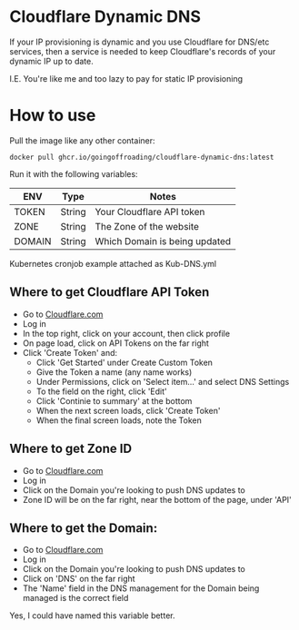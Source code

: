 # Cloudflare Dynamic DNS
If your IP provisioning is dynamic and you use Cloudflare for DNS/etc services, then a service is needed to keep Cloudflare's records of your dynamic IP up to date.

I.E. You're like me and too lazy to pay for static IP provisioning

# How to use

Pull the image like any other container:

```
docker pull ghcr.io/goingoffroading/cloudflare-dynamic-dns:latest
```

Run it with the following variables:

| ENV | Type | Notes |
|-----|-----|-------|
|     TOKEN     |   String    | Your Cloudflare API token
|     ZONE     |   String    | The Zone of the website
|     DOMAIN     |   String    | Which Domain is being updated

Kubernetes cronjob example attached as Kub-DNS.yml

## Where to get Cloudflare API Token

- Go to [Cloudflare.com](https://dash.cloudflare.com)
- Log in
- In the top right, click on your account, then click profile
- On page load, click on API Tokens on the far right
- Click 'Create Token' and:
    - Click 'Get Started' under Create Custom Token
    - Give the Token a name (any name works)
    - Under Permissions, click on 'Select item...' and select DNS Settings
    - To the field on the right, click 'Edit'
    - Click 'Continie to summary' at the bottom
    - When the next screen loads, click 'Create Token'
    - When the final screen loads, note the Token

## Where to get Zone ID

- Go to [Cloudflare.com](https://dash.cloudflare.com)
- Log in
- Click on the Domain you're looking to push DNS updates to
- Zone ID will be on the far right, near the bottom of the page, under 'API'

## Where to get the Domain:

- Go to [Cloudflare.com](https://dash.cloudflare.com)
- Log in
- Click on the Domain you're looking to push DNS updates to
- Click on 'DNS' on the far right
- The 'Name' field in the DNS management for the Domain being managed is the correct field

Yes, I could have named this variable better.
